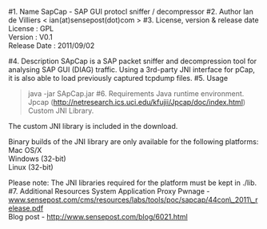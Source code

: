 #1. Name
SapCap - SAP GUI protocl sniffer / decompressor
#2. Author
Ian de Villiers < ian(at)sensepost(dot)com >
#3. License, version & release date
License : GPL  
Version : V0.1  
Release Date : 2011/09/02

#4. Description
SApCap is a SAP packet sniffer and decompression tool for analysing SAP GUI (DIAG) traffic.
Using a 3rd-party JNI interface for pCap, it is also able to load previously captured tcpdump files.
#5. Usage
> java -jar SApCap.jar
#6. Requirements
Java runtime environment.  
Jpcap (http://netresearch.ics.uci.edu/kfujii/Jpcap/doc/index.html)  
Custom JNI Library.

The custom JNI library is included in the download.

Binary builds of the JNI library are only available for the following platforms:  
Mac OS/X  
Windows (32-bit)  
Linux (32-bit)

Please note: The JNI libraries required for the platform must be kept in ./lib.
#7. Additional Resources 
System Application Proxy Pwnage - www.sensepost.com/cms/resources/labs/tools/poc/sapcap/44con\_2011\_release.pdf  
Blog post - http://www.sensepost.com/blog/6021.html
